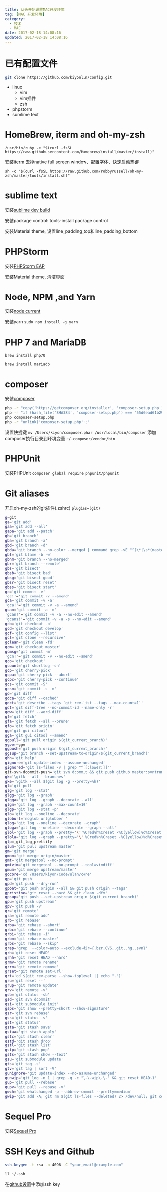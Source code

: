 ```yaml
---
title: 从头开始设置MAC开发环境
tag: [MAC 开发环境]
category:
  - 技术
  - MAC
date: 2017-02-18 14:08:16
updated: 2017-02-18 14:08:16
---
```

# 已有配置文件
```bash
git clone https://github.com/kiyonlin/config.git
```
- linux
	- vim
	- vim插件
	- zsh
- phpstorm
- sumlime text

# HomeBrew, iterm and oh-my-zsh
`/usr/bin/ruby -e "$(curl -fsSL https://raw.githubusercontent.com/Homebrew/install/master/install)"`

安装[iterm](https://www.iterm2.com/downloads.html)
去掉native full screen window、配置字体、快速启动热键

`sh -c "$(curl -fsSL https://raw.github.com/robbyrussell/oh-my-zsh/master/tools/install.sh)"`

# sublime text
安装[sublime dev build](http://www.sublimetext.com/3dev)

安装package control: tools-install package control

安装Material theme, 设置line_padding_top和line_padding_bottom
# PHPStorm
安装[PHPStorm EAP](http://confluence.jetbrains.com/display/PhpStorm/PhpStorm+Early+Access+Program)

安装Material theme, 清洁界面
# Node, NPM ,and Yarn
安装[node current](https://nodejs.org/en/)

安装yarn
`sudo npm install -g yarn`
# PHP 7 and MariaDB
`brew install php70`

`brew install mariadb`
# composer
安装[composer](https://getcomposer.org/download/)
```bash
php -r "copy('https://getcomposer.org/installer', 'composer-setup.php');"
php -r "if (hash_file('SHA384', 'composer-setup.php') === '55d6ead61b29c7bdee5cccfb50076874187bd9f21f65d8991d46ec5cc90518f447387fb9f76ebae1fbbacf329e583e30') { echo 'Installer verified'; } else { echo 'Installer corrupt'; unlink('composer-setup.php'); } echo PHP_EOL;"
php composer-setup.php
php -r "unlink('composer-setup.php');"
```
设置快捷键
`mv /Users/kiyon/composer.phar /usr/local/bin/composer`
添加composer执行目录到环境变量
`~/.composer/vendor/bin`
# PHPUnit
安装PHPUnit
`composer global require phpunit/phpunit`
# Git aliases
开启oh-my-zsh的git插件(.zshrc)
`plugins=(git)`
```bash
g=git
ga='git add'
gaa='git add --all'
gapa='git add --patch'
gb='git branch'
gba='git branch -a'
gbd='git branch -d'
gbda='git branch --no-color --merged | command grep -vE "^(\*|\s*(master|develop|dev)\s*$)" | command xargs -n 1 git branch -d'
gbl='git blame -b -w'
gbnm='git branch --no-merged'
gbr='git branch --remote'
gbs='git bisect'
gbsb='git bisect bad'
gbsg='git bisect good'
gbsr='git bisect reset'
gbss='git bisect start'
gc='git commit -v'
'gc!'='git commit -v --amend'
gca='git commit -v -a'
'gca!'='git commit -v -a --amend'
gcam='git commit -a -m'
'gcan!'='git commit -v -a --no-edit --amend'
'gcans!'='git commit -v -a -s --no-edit --amend'
gcb='git checkout -b'
gcd='git checkout develop'
gcf='git config --list'
gcl='git clone --recursive'
gclean='git clean -fd'
gcm='git checkout master'
gcmsg='git commit -m'
'gcn!'='git commit -v --no-edit --amend'
gco='git checkout'
gcount='git shortlog -sn'
gcp='git cherry-pick'
gcpa='git cherry-pick --abort'
gcpc='git cherry-pick --continue'
gcs='git commit -S'
gcsm='git commit -s -m'
gd='git diff'
gdca='git diff --cached'
gdct='git describe --tags `git rev-list --tags --max-count=1`'
gdt='git diff-tree --no-commit-id --name-only -r'
gdw='git diff --word-diff'
gf='git fetch'
gfa='git fetch --all --prune'
gfo='git fetch origin'
gg='git gui citool'
gga='git gui citool --amend'
ggpull='git pull origin $(git_current_branch)'
ggpur=ggu
ggpush='git push origin $(git_current_branch)'
ggsup='git branch --set-upstream-to=origin/$(git_current_branch)'
ghh='git help'
gignore='git update-index --assume-unchanged'
gignored='git ls-files -v | grep "^[[:lower:]]"'
git-svn-dcommit-push='git svn dcommit && git push github master:svntrunk'
gk='\gitk --all --branches'
gke='\gitk --all $(git log -g --pretty=%h)'
gl='git pull'
glg='git log --stat'
glgg='git log --graph'
glgga='git log --graph --decorate --all'
glgm='git log --graph --max-count=10'
glgp='git log --stat -p'
glo='git log --oneline --decorate'
globurl='noglob urlglobber '
glog='git log --oneline --decorate --graph'
gloga='git log --oneline --decorate --graph --all'
glol='git log --graph --pretty='\''%Cred%h%Creset -%C(yellow)%d%Creset %s %Cgreen(%cr) %C(bold blue)<%an>%Creset'\'' --abbrev-commit'
glola='git log --graph --pretty='\''%Cred%h%Creset -%C(yellow)%d%Creset %s %Cgreen(%cr) %C(bold blue)<%an>%Creset'\'' --abbrev-commit --all'
glp=_git_log_prettily
glum='git pull upstream master'
gm='git merge'
gmom='git merge origin/master'
gmt='git mergetool --no-prompt'
gmtvim='git mergetool --no-prompt --tool=vimdiff'
gmum='git merge upstream/master'
gocore='cd /Users/kiyon/Code/ulan/core'
gp='git push'
gpd='git push --dry-run'
gpoat='git push origin --all && git push origin --tags'
gpristine='git reset --hard && git clean -dfx'
gpsup='git push --set-upstream origin $(git_current_branch)'
gpu='git push upstream'
gpv='git push -v'
gr='git remote'
gra='git remote add'
grb='git rebase'
grba='git rebase --abort'
grbc='git rebase --continue'
grbi='git rebase -i'
grbm='git rebase master'
grbs='git rebase --skip'
grep='grep  --color=auto --exclude-dir={.bzr,CVS,.git,.hg,.svn}'
grh='git reset HEAD'
grhh='git reset HEAD --hard'
grmv='git remote rename'
grrm='git remote remove'
grset='git remote set-url'
grt='cd $(git rev-parse --show-toplevel || echo ".")'
gru='git reset --'
grup='git remote update'
grv='git remote -v'
gsb='git status -sb'
gsd='git svn dcommit'
gsi='git submodule init'
gsps='git show --pretty=short --show-signature'
gsr='git svn rebase'
gss='git status -s'
gst='git status'
gsta='git stash save'
gstaa='git stash apply'
gstc='git stash clear'
gstd='git stash drop'
gstl='git stash list'
gstp='git stash pop'
gsts='git stash show --text'
gsu='git submodule update'
gts='git tag -s'
gtv='git tag | sort -V'
gunignore='git update-index --no-assume-unchanged'
gunwip='git log -n 1 | grep -q -c "\-\-wip\-\-" && git reset HEAD~1'
gup='git pull --rebase'
gupv='git pull --rebase -v'
gwch='git whatchanged -p --abbrev-commit --pretty=medium'
gwip='git add -A; git rm $(git ls-files --deleted) 2> /dev/null; git commit --no-verify -m "--wip--"'
```
# Sequel Pro
安装[Sequel Pro](https://www.sequelpro.com/)
# SSH Keys and Github
```bash
ssh-keygen -t rsa -b 4096 -C "your_email@example.com"

ll ~/.ssh
```
在[github设置](https://github.com/settings/keys)中添加ssh key